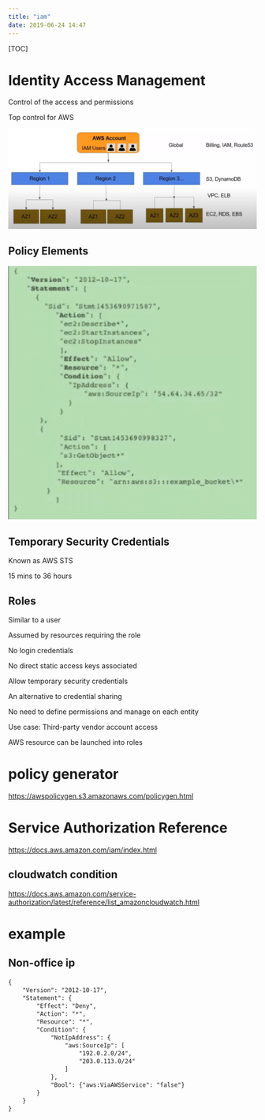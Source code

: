 ```yaml
---
title: "iam"
date: 2019-06-24 14:47
---
```

[TOC]



# Identity Access Management

Control of the access and permissions

Top control for AWS 

![image-20200425202649794](iam.assets/image-20200425202649794.png)





## Policy Elements

![image-20200425202634292](iam.assets/image-20200425202634292.png)





## Temporary Security Credentials

Known as AWS STS

15 mins to 36 hours



## Roles

Similar to a user

Assumed by resources requiring the role 

No login credentials

No direct static access keys associated

Allow temporary security credentials

An alternative to credential sharing

No need to define permissions and manage on each entity

Use case: Third-party vendor account access

AWS resource can be launched into roles





# policy generator

https://awspolicygen.s3.amazonaws.com/policygen.html





# Service Authorization Reference

https://docs.aws.amazon.com/iam/index.html



## cloudwatch condition

https://docs.aws.amazon.com/service-authorization/latest/reference/list_amazoncloudwatch.html



# example

## Non-office ip

```
{
    "Version": "2012-10-17",
    "Statement": {
        "Effect": "Deny",
        "Action": "*",
        "Resource": "*",
        "Condition": {
            "NotIpAddress": {
                "aws:SourceIp": [
                    "192.0.2.0/24",
                    "203.0.113.0/24"
                ]
            },
            "Bool": {"aws:ViaAWSService": "false"}
        }
    }
}
```


